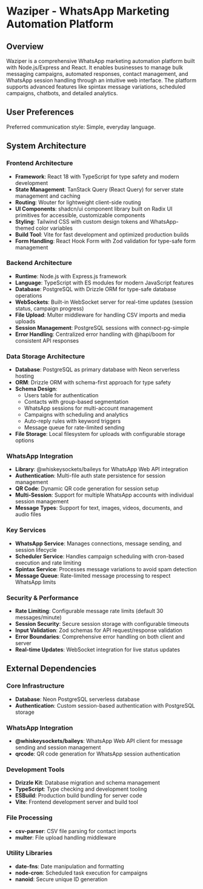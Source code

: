 # Waziper - WhatsApp Marketing Automation Platform

## Overview

Waziper is a comprehensive WhatsApp marketing automation platform built with Node.js/Express and React. It enables businesses to manage bulk messaging campaigns, automated responses, contact management, and WhatsApp session handling through an intuitive web interface. The platform supports advanced features like spintax message variations, scheduled campaigns, chatbots, and detailed analytics.

## User Preferences

Preferred communication style: Simple, everyday language.

## System Architecture

### Frontend Architecture
- **Framework**: React 18 with TypeScript for type safety and modern development
- **State Management**: TanStack Query (React Query) for server state management and caching
- **Routing**: Wouter for lightweight client-side routing
- **UI Components**: shadcn/ui component library built on Radix UI primitives for accessible, customizable components
- **Styling**: Tailwind CSS with custom design tokens and WhatsApp-themed color variables
- **Build Tool**: Vite for fast development and optimized production builds
- **Form Handling**: React Hook Form with Zod validation for type-safe form management

### Backend Architecture
- **Runtime**: Node.js with Express.js framework
- **Language**: TypeScript with ES modules for modern JavaScript features
- **Database**: PostgreSQL with Drizzle ORM for type-safe database operations
- **WebSockets**: Built-in WebSocket server for real-time updates (session status, campaign progress)
- **File Upload**: Multer middleware for handling CSV imports and media uploads
- **Session Management**: PostgreSQL sessions with connect-pg-simple
- **Error Handling**: Centralized error handling with @hapi/boom for consistent API responses

### Data Storage Architecture
- **Database**: PostgreSQL as primary database with Neon serverless hosting
- **ORM**: Drizzle ORM with schema-first approach for type safety
- **Schema Design**: 
  - Users table for authentication
  - Contacts with group-based segmentation
  - WhatsApp sessions for multi-account management
  - Campaigns with scheduling and analytics
  - Auto-reply rules with keyword triggers
  - Message queue for rate-limited sending
- **File Storage**: Local filesystem for uploads with configurable storage options

### WhatsApp Integration
- **Library**: @whiskeysockets/baileys for WhatsApp Web API integration
- **Authentication**: Multi-file auth state persistence for session management
- **QR Code**: Dynamic QR code generation for session setup
- **Multi-Session**: Support for multiple WhatsApp accounts with individual session management
- **Message Types**: Support for text, images, videos, documents, and audio files

### Key Services
- **WhatsApp Service**: Manages connections, message sending, and session lifecycle
- **Scheduler Service**: Handles campaign scheduling with cron-based execution and rate limiting
- **Spintax Service**: Processes message variations to avoid spam detection
- **Message Queue**: Rate-limited message processing to respect WhatsApp limits

### Security & Performance
- **Rate Limiting**: Configurable message rate limits (default 30 messages/minute)
- **Session Security**: Secure session storage with configurable timeouts
- **Input Validation**: Zod schemas for API request/response validation
- **Error Boundaries**: Comprehensive error handling on both client and server
- **Real-time Updates**: WebSocket integration for live status updates

## External Dependencies

### Core Infrastructure
- **Database**: Neon PostgreSQL serverless database
- **Authentication**: Custom session-based authentication with PostgreSQL storage

### WhatsApp Integration
- **@whiskeysockets/baileys**: WhatsApp Web API client for message sending and session management
- **qrcode**: QR code generation for WhatsApp session authentication

### Development Tools
- **Drizzle Kit**: Database migration and schema management
- **TypeScript**: Type checking and development tooling
- **ESBuild**: Production build bundling for server code
- **Vite**: Frontend development server and build tool

### File Processing
- **csv-parser**: CSV file parsing for contact imports
- **multer**: File upload handling middleware

### Utility Libraries
- **date-fns**: Date manipulation and formatting
- **node-cron**: Scheduled task execution for campaigns
- **nanoid**: Secure unique ID generation